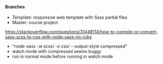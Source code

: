 #### Branches

- Template: responsive web template with Sass partial files
- Master: course project

https://stackoverflow.com/questions/31448114/how-to-compile-or-convert-sass-scss-to-css-with-node-sass-no-ruby 
- "node-sass -w scss/ -o css/ --output-style compressed"
- watch mode with compressed seems buggy
- run in normal mode before running in watch mode